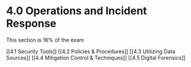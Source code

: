 # 4.0 Operations and Incident Response

This section is 16% of the exam

[[4.1 Security Tools]]
[[4.2 Policies & Procedures]]
[[4.3 Utilizing Data Sources]]
[[4.4 Mitigation Control & Techniques]]
[[4.5 Digital Forensics]]
